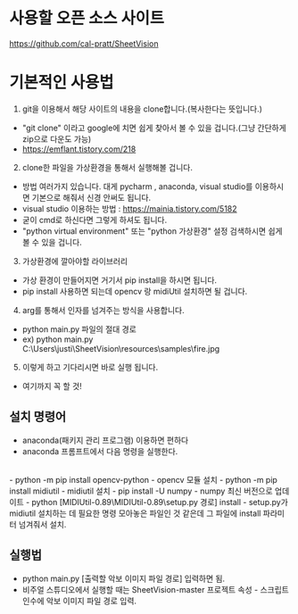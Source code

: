 # 사용할 오픈 소스 사이트 

https://github.com/cal-pratt/SheetVision

# 기본적인 사용법

1. git을 이용해서 해당 사이트의 내용을 clone합니다.(복사한다는 뜻입니다.) 
  - "git clone" 이라고 google에 치면 쉽게 찾아서 볼 수 있을 겁니다.(그냥 간단하게 zip으로 다운도 가능)
  - https://emflant.tistory.com/218
2. clone한 파일을 가상환경을 통해서 실행해볼 겁니다.
  - 방법 여러가지 있습니다. 대게 pycharm , anaconda, visual studio를 이용하시면 기본으로 해줘서 신경 안써도 됩니다.
  - visual studio 이용하는 방법 : https://mainia.tistory.com/5182
  - 굳이 cmd로 하신다면 그렇게 하셔도 됩니다.
  - "python virtual environment" 또는 "python 가상환경" 설정 검색하시면 쉽게 볼 수 있을 겁니다.
3. 가상환경에 깔아야할 라이브러리
  - 가상 환경이 만들어지면 거기서 pip install을 하시면 됩니다.
  - pip install 사용하면 되는데 opencv 랑 midiUtil 설치하면 될 겁니다.
4. arg를 통해서 인자를 넘겨주는 방식을 사용합니다.
  - python main.py 파일의 절대 경로
  - ex) python main.py C:\Users\justi\SheetVision\resources\samples\fire.jpg
5. 이렇게 하고 기다리시면 바로 실행 됩니다.
  - 여기까지 꼭 할 것!

## 설치 명령어

- anaconda(패키지 관리 프로그램) 이용하면 편하다
- anaconda 프롬프트에서 다음 명령을 실행한다.
<br>
- python -m pip install opencv-python
  - opencv 모듈 설치
- python -m pip install midiutil
  - midiutil 설치
- pip install -U numpy
  - numpy 최신 버전으로 업데이트
- python [MIDIUtil-0.89\MIDIUtil-0.89\setup.py 경로] install
  - setup.py가 midiutil 설치하는 데 필요한 명령 모아놓은 파일인 것 같은데 그 파일에 install 파라미터 넘겨줘서 설치.

## 실행법
- python main.py [출력할 악보 이미지 파일 경로] 입력하면 됨.
- 비주얼 스튜디오에서 실행할 때는 SheetVision-master 프로젝트 속성 - 스크립트 인수에 악보 이미지 파일 경로 입력.